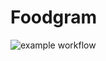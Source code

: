 # Foodgram

![example workflow](https://github.com/FlowHack/foodgram-project/actions/workflows/foodgram.yaml/badge.svg)
